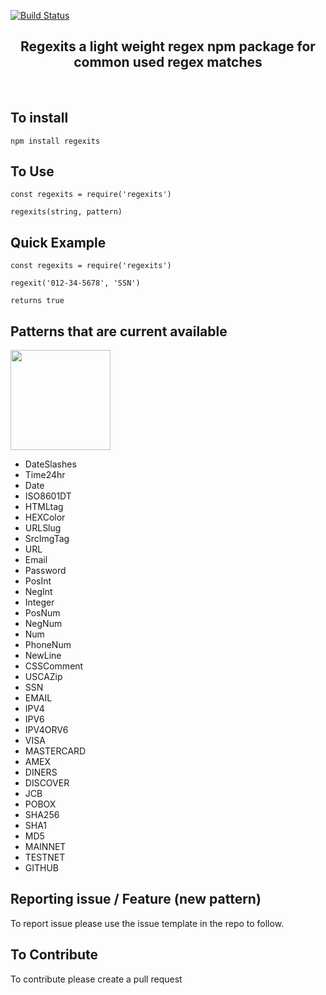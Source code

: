 [![Build Status](https://travis-ci.com/perkinsjr/regexit.svg?branch=master)](https://travis-ci.com/perkinsjr/regexit)


<div align="center">
	<h2>
		Regexits a light weight regex npm package for common used regex matches
	</h2>
	<br>
</div>

## To install

    npm install regexits

## To Use

    const regexits = require('regexits')

    regexits(string, pattern)

## Quick Example

    const regexits = require('regexits')

    regexit('012-34-5678', 'SSN')
  
    returns true

## Patterns that are current available  

<a  href="https://www.patreon.com/james_perkins">
	<img style="text-align: center;" src="https://c5.patreon.com/external/logo/become_a_patron_button@2x.png" width="160">
</a>

* DateSlashes
* Time24hr
* Date
* ISO8601DT
* HTMLtag
* HEXColor
* URLSlug
* SrcImgTag
* URL
* Email
* Password
* PosInt
* NegInt
* Integer
* PosNum
* NegNum
* Num
* PhoneNum
* NewLine
* CSSComment
* USCAZip
* SSN
* EMAIL
* IPV4
* IPV6
* IPV4ORV6
* VISA
* MASTERCARD
* AMEX
* DINERS
* DISCOVER
* JCB   
* POBOX
* SHA256
* SHA1
* MD5
* MAINNET
* TESTNET
* GITHUB


## Reporting issue / Feature (new pattern)

To report issue please use the issue template in the repo to follow.

## To Contribute

To contribute please create a pull request

